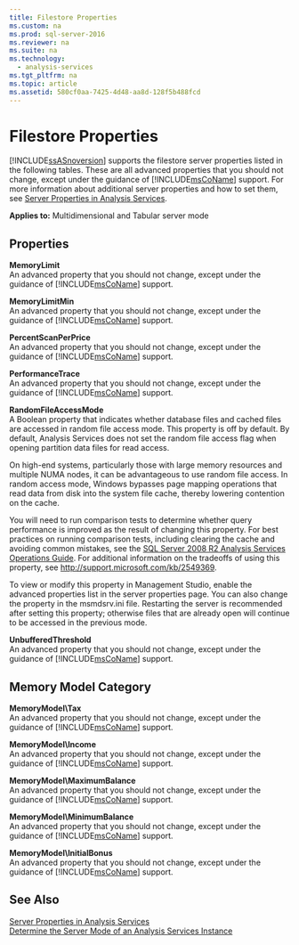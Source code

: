 ```yaml
---
title: Filestore Properties
ms.custom: na
ms.prod: sql-server-2016
ms.reviewer: na
ms.suite: na
ms.technology: 
  - analysis-services
ms.tgt_pltfrm: na
ms.topic: article
ms.assetid: 580cf0aa-7425-4d48-aa8d-128f5b488fcd
---
```

# Filestore Properties
  [!INCLUDE[ssASnoversion](../../Token/Other/ssASnoversion_md.md)] supports the filestore server properties listed in the following tables. These are all advanced properties that you should not change, except under the guidance of [!INCLUDE[msCoName](../../Token/Other/msCoName_md.md)] support. For more information about additional server properties and how to set them, see [Server Properties in Analysis Services](../../Topics/TopicNameNotContainA/Server-Properties-in-Analysis-Services.md).  
  
 **Applies to:** Multidimensional and Tabular server mode  
  
## Properties  
 **MemoryLimit**  
 An advanced property that you should not change, except under the guidance of [!INCLUDE[msCoName](../../Token/Other/msCoName_md.md)] support.  
  
 **MemoryLimitMin**  
 An advanced property that you should not change, except under the guidance of [!INCLUDE[msCoName](../../Token/Other/msCoName_md.md)] support.  
  
 **PercentScanPerPrice**  
 An advanced property that you should not change, except under the guidance of [!INCLUDE[msCoName](../../Token/Other/msCoName_md.md)] support.  
  
 **PerformanceTrace**  
 An advanced property that you should not change, except under the guidance of [!INCLUDE[msCoName](../../Token/Other/msCoName_md.md)] support.  
  
 **RandomFileAccessMode**  
 A Boolean property that indicates whether database files and cached files are accessed in random file access mode. This property is off by default. By default, Analysis Services does not set the random file access flag when opening partition data files for read access.  
  
 On high\-end systems, particularly those with large memory resources and multiple NUMA nodes, it can be advantageous to use random file access. In random access mode, Windows bypasses page mapping operations that read data from disk into the system file cache, thereby lowering contention on the cache.  
  
 You will need to run comparison tests to determine whether query performance is improved as the result of changing this property. For best practices on running comparison tests, including clearing the cache and avoiding common mistakes, see the [SQL Server 2008 R2 Analysis Services Operations Guide](http://go.microsoft.com/fwlink/?LinkID=225539). For additional information on the tradeoffs of using this property, see [http:\/\/support.microsoft.com\/kb\/2549369](http://support.microsoft.com/kb/2549369).  
  
 To view or modify this property in Management Studio, enable the advanced properties list in the server properties page. You can also change the property in the msmdsrv.ini file. Restarting the server is recommended after setting this property; otherwise files that are already open will continue to be accessed in the previous mode.  
  
 **UnbufferedThreshold**  
 An advanced property that you should not change, except under the guidance of [!INCLUDE[msCoName](../../Token/Other/msCoName_md.md)] support.  
  
## Memory Model Category  
 **MemoryModel\\Tax**  
 An advanced property that you should not change, except under the guidance of [!INCLUDE[msCoName](../../Token/Other/msCoName_md.md)] support.  
  
 **MemoryModel\\Income**  
 An advanced property that you should not change, except under the guidance of [!INCLUDE[msCoName](../../Token/Other/msCoName_md.md)] support.  
  
 **MemoryModel\\MaximumBalance**  
 An advanced property that you should not change, except under the guidance of [!INCLUDE[msCoName](../../Token/Other/msCoName_md.md)] support.  
  
 **MemoryModel\\MinimumBalance**  
 An advanced property that you should not change, except under the guidance of [!INCLUDE[msCoName](../../Token/Other/msCoName_md.md)] support.  
  
 **MemoryModel\\InitialBonus**  
 An advanced property that you should not change, except under the guidance of [!INCLUDE[msCoName](../../Token/Other/msCoName_md.md)] support.  
  
## See Also  
 [Server Properties in Analysis Services](../../Topics/TopicNameNotContainA/Server-Properties-in-Analysis-Services.md)   
 [Determine the Server Mode of an Analysis Services Instance](../../Topics/TopicNameNotContainA/Determine-the-Server-Mode-of-an-Analysis-Services-Instance.md)  
  
  